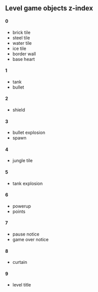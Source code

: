 ## Level game objects z-index

#### 0

- brick tile
- steel tile
- water tile
- ice tile
- border wall
- base heart

#### 1

- tank
- bullet

#### 2

- shield

#### 3

- bullet explosion
- spawn

#### 4

- jungle tile

#### 5

- tank explosion

#### 6

- powerup
- points

#### 7

- pause notice
- game over notice

#### 8

- curtain

#### 9

- level title
